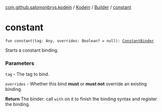 [com.github.salomonbrys.kodein](../../index.md) / [Kodein](../index.md) / [Builder](index.md) / [constant](.)

# constant

`fun constant(tag: Any, overrides: Boolean? = null): `[`ConstantBinder`](-constant-binder/index.md)

Starts a constant binding.

### Parameters

`tag` - The tag to bind.

`overrides` - Whether this bind **must** or **must not** override an existing binding.

**Return**
The binder: call `with` on it to finish the binding syntax and register the binding.


